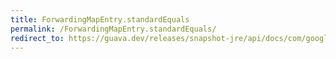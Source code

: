 ```yaml
---
title: ForwardingMapEntry.standardEquals
permalink: /ForwardingMapEntry.standardEquals/
redirect_to: https://guava.dev/releases/snapshot-jre/api/docs/com/google/common/collect/ForwardingMapEntry.html#standardEquals-java.lang.Object-
---
```

